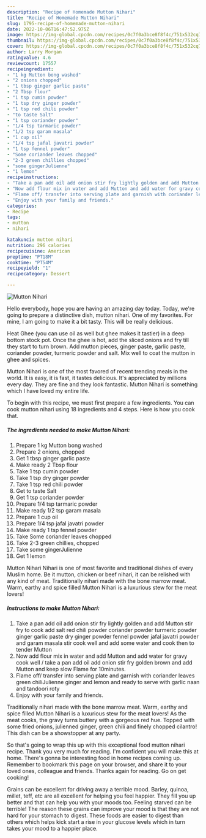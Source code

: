 ```yaml
---
description: "Recipe of Homemade Mutton Nihari"
title: "Recipe of Homemade Mutton Nihari"
slug: 1795-recipe-of-homemade-mutton-nihari
date: 2022-10-06T16:47:52.975Z
image: https://img-global.cpcdn.com/recipes/0c7f0a3bce8f8f4c/751x532cq70/mutton-nihari-recipe-main-photo.jpg
thumbnail: https://img-global.cpcdn.com/recipes/0c7f0a3bce8f8f4c/751x532cq70/mutton-nihari-recipe-main-photo.jpg
cover: https://img-global.cpcdn.com/recipes/0c7f0a3bce8f8f4c/751x532cq70/mutton-nihari-recipe-main-photo.jpg
author: Larry Morgan
ratingvalue: 4.6
reviewcount: 17557
recipeingredient:
- "1 kg Mutton bong washed"
- "2 onions chopped"
- "1 tbsp ginger garlic paste"
- "2 Tbsp flour"
- "1 tsp cumin powder"
- "1 tsp dry ginger powder"
- "1 tsp red chili powder"
- "to taste Salt"
- "1 tsp coriander powder"
- "1/4 tsp tarmaric powder"
- "1/2 tsp garam masala"
- "1 cup oil"
- "1/4 tsp jafal javatri powder"
- "1 tsp fennel powder"
- "Some coriander leaves chopped"
- "2-3 green chillies chopped"
- "some gingerJulienne"
- "1 lemon"
recipeinstructions:
- "Take a pan add oil add onion stir fry lightly golden and add Mutton stir fry to cook add salt red chili powder coriander powder turmeric powder ginger garlic paste dry ginger powder fennel powder jafal javatri powder and garam masala stir cook well and add some water and cook then to tender Mutton"
- "Now add flour mix in water and add Mutton and add water for gravy cook well / take a pan add oil add onion stir fry golden brown and add Mutton and keep slow Flame for 10minutes."
- "Flame off/ transfer into serving plate and garnish with coriander leaves green chiliJulienne ginger and lemon and ready to serve with garlic naan and tandoori roty"
- "Enjoy with your family and friends."
categories:
- Recipe
tags:
- mutton
- nihari

katakunci: mutton nihari 
nutrition: 296 calories
recipecuisine: American
preptime: "PT18M"
cooktime: "PT54M"
recipeyield: "1"
recipecategory: Dessert

---
```



![Mutton Nihari](https://img-global.cpcdn.com/recipes/0c7f0a3bce8f8f4c/751x532cq70/mutton-nihari-recipe-main-photo.jpg)

Hello everybody, hope you are having an amazing day today. Today, we're going to prepare a distinctive dish, mutton nihari. One of my favorites. For mine, I am going to make it a bit tasty. This will be really delicious.

Heat Ghee (you can use oil as well but ghee makes it tastier) in a deep bottom stock pot. Once the ghee is hot, add the sliced onions and fry till they start to turn brown. Add mutton pieces, ginger paste, garlic paste, coriander powder, turmeric powder and salt. Mix well to coat the mutton in ghee and spices.

Mutton Nihari is one of the most favored of recent trending meals in the world. It is easy, it is fast, it tastes delicious. It's appreciated by millions every day. They are fine and they look fantastic. Mutton Nihari is something which I have loved my entire life.


To begin with this recipe, we must first prepare a few ingredients. You can cook mutton nihari using 18 ingredients and 4 steps. Here is how you cook that.

<!--inarticleads1-->

##### The ingredients needed to make Mutton Nihari:

1. Prepare 1 kg Mutton bong washed
1. Prepare 2 onions, chopped
1. Get 1 tbsp ginger garlic paste
1. Make ready 2 Tbsp flour
1. Take 1 tsp cumin powder
1. Take 1 tsp dry ginger powder
1. Take 1 tsp red chili powder
1. Get to taste Salt
1. Get 1 tsp coriander powder
1. Prepare 1/4 tsp tarmaric powder
1. Make ready 1/2 tsp garam masala
1. Prepare 1 cup oil
1. Prepare 1/4 tsp jafal javatri powder
1. Make ready 1 tsp fennel powder
1. Take Some coriander leaves chopped
1. Take 2-3 green chillies, chopped
1. Take some gingerJulienne
1. Get 1 lemon


Mutton Nihari Nihari is one of most favorite and traditional dishes of every Muslim home. Be it mutton, chicken or beef nihari, it can be relished with any kind of meat. Traditionally nihari made with the bone marrow meat. Warm, earthy and spice filled Mutton Nihari is a luxurious stew for the meat lovers! 

<!--inarticleads2-->

##### Instructions to make Mutton Nihari:

1. Take a pan add oil add onion stir fry lightly golden and add Mutton stir fry to cook add salt red chili powder coriander powder turmeric powder ginger garlic paste dry ginger powder fennel powder jafal javatri powder and garam masala stir cook well and add some water and cook then to tender Mutton
1. Now add flour mix in water and add Mutton and add water for gravy cook well / take a pan add oil add onion stir fry golden brown and add Mutton and keep slow Flame for 10minutes.
1. Flame off/ transfer into serving plate and garnish with coriander leaves green chiliJulienne ginger and lemon and ready to serve with garlic naan and tandoori roty
1. Enjoy with your family and friends.


Traditionally nihari made with the bone marrow meat. Warm, earthy and spice filled Mutton Nihari is a luxurious stew for the meat lovers! As the meat cooks, the gravy turns buttery with a gorgeous red hue. Topped with some fried onions, julienned ginger, green chili and finely chopped cilantro! This dish can be a showstopper at any party. 

So that's going to wrap this up with this exceptional food mutton nihari recipe. Thank you very much for reading. I'm confident you will make this at home. There's gonna be interesting food in home recipes coming up. Remember to bookmark this page on your browser, and share it to your loved ones, colleague and friends. Thanks again for reading. Go on get cooking!

Grains can be excellent for driving away a terrible mood. Barley, quinoa, millet, teff, etc are all excellent for helping you feel happier. They fill you up better and that can help you with your moods too. Feeling starved can be terrible! The reason these grains can improve your mood is that they are not hard for your stomach to digest. These foods are easier to digest than others which helps kick start a rise in your glucose levels which in turn takes your mood to a happier place.
